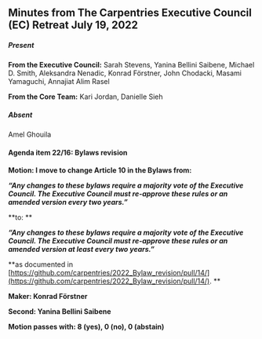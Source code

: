 
## Minutes from The Carpentries Executive Council (EC) Retreat July 19, 2022


##### Present

**From the Executive Council:** Sarah Stevens, Yanina Bellini Saibene, Michael D. Smith, Aleksandra Nenadic, Konrad Förstner, John Chodacki, Masami Yamaguchi, Annajiat Alim Rasel

**From the Core Team:** Kari Jordan, Danielle Sieh


##### Absent

Amel Ghouila


#### Agenda item 22/16: Bylaws revision 

**Motion: I move to change Article 10 in the Bylaws from:**

**_“Any changes to these bylaws require a majority vote of the Executive Council. The Executive Council must re-approve these rules or an amended version every two years.”_**

**to: **

**_“Any changes to these bylaws require a majority vote of the Executive Council. The Executive Council must re-approve these rules or an amended version at least every two years.”_**

**as documented in [https://github.com/carpentries/2022_Bylaw_revision/pull/14/](https://github.com/carpentries/2022_Bylaw_revision/pull/14/). **

**Maker: Konrad Förstner**

**Second: Yanina Bellini Saibene**

**Motion passes with: 8 (yes), 0 (no), 0 (abstain)**
